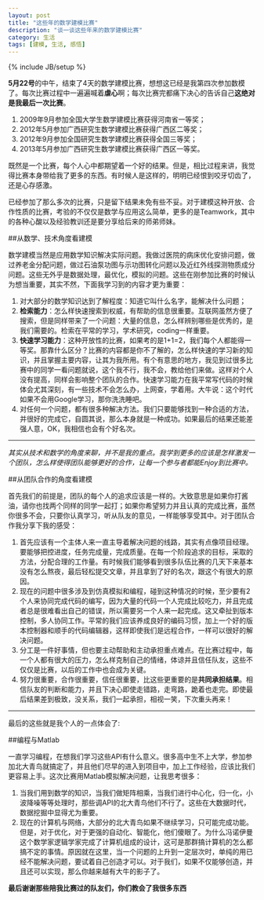 ```yaml
---
layout: post
title: "这些年的数学建模比赛"
description: "谈一谈这些年来的数学建模比赛"
category: 生活
tags: [建模, 生活, 感悟]
---
```

{% include JB/setup %}

**5月22号**的中午，结束了4天的数学建模比赛，想想这已经是我第四次参加数模了。每次比赛过程中一遍遍喊着**虐心**啊；每次比赛完都痛下决心的告诉自己**这绝对是我最后一次比赛**。

1. 2009年9月参加全国大学生数学建模比赛获得河南省一等奖；
2. 2012年5月参加广西研究生数学建模比赛获得广西区二等奖；
3. 2012年9月参加全国研究生数学建模比赛获得全国三等奖；
4. 2013年5月参加广西研究生数学建模比赛获得广西区一等奖。

既然是一个比赛，每个人心中都期望着一个好的结果。但是，相比过程来讲，我觉得比赛本身带给我了更多的东西。有时候人是这样的，明明已经恨到咬牙切齿了，还是心存感激。

已经参加了那么多次的比赛，只是留下结果未免有些不妥。对于建模这种开放、合作性质的比赛，考验的不仅仅是数学与应用这么简单，更多的是Teamwork，其中的各种心酸以及经验教训还是要分享给后来的师弟师妹。

##从数学、技术角度看建模

数学建模当然是应用数学知识解决实际问题。我做过医院的病床优化安排问题，做过养老金分配问题，做过石油泵功图与示功图转化问题以及近红外线探测物质成分问题。这些无外乎是数据处理，最优化，模拟的问题。这些在刚参加比赛的时候认为想当重要，其实不然，下面我学习到的内容才更为重要：

1. 对大部分的数学知识达到了解程度：知道它叫什么名字，能解决什么问题；
2. **检索能力**：怎么样快速搜索到权威，有帮助的信息很重要。互联网虽然方便了搜索，但是同样带来了一个问题：大量的信息，怎么样辨别哪些是优秀的，是我们需要的。检索在平常的学习，学术研究，coding一样重要。
3. **快速学习能力**：这种开放性的比赛，如果考的是1+1=2，我们每个人都能得一等奖。那靠什么区分？比赛的内容都是你不了解的，怎么样快速的学习新的知识，并且掌握主要内容，让其为我所用。有个有意思的地方，我见到过很多比赛中的同学一看问题就说，这个我不行，我不会，教给他们来做。这样对个人没有提高，同样会影响整个团队的合作。快速学习能力在我平常写代码的时候体会尤其深刻，有一些技术不会怎么办，上网查，学着用。大牛说：这个时代如果不会用Google学习，那你洗洗睡吧。
4. 对任何一个问题，都有很多种解决方法。我们只要能够找到一种合适的方法，并很好的完成它，自圆其说，那么本身就是一种成功。如果最后的结果还能差强人意，OK，我相信也会有个好名次。

***

*其实从技术和数学的角度来聊，并不是我的重点。我学到更多的应该是怎样激发一个团队，怎么样使得团队能够更好的合作，让每一个参与者都能Enjoy到比赛中。*

##从团队合作的角度看建模

首先我们的前提是，团队的每个人的追求应该是一样的。大致意思是如果你打酱油，请你也找两个同样的同学一起打；如果你希望努力并且认真的完成比赛，虽然你很多不会，只要你认真学习，听从队友的意见，一样能够享受其中。对于团队合作我分享下我的感受：

1. 首先应该有一个主体人来一直主导着解决问题的线路，其实有点像项目经理。要能够把控进度，任务完成量，完成质量。在每一个阶段追求的目标，采取的方法，分配合理的工作量。有时候我们能够看到很多队伍比赛的几天下来基本没有怎么熬夜，最后轻松提交文章，并且拿到了好的名次，跟这个有很大的原因。
2. 现在的问题中很多涉及到仿真模拟和编程，碰到这种情况的时候，至少要有2个人来协同完成代码的编写，因为大量的代码一个人完成比较吃力，并且完成者总是很难看出自己的错误，所以需要另一个人来一起完成。这又牵扯到版本控制，多人协同工作。平常的我们应该养成良好的编码习惯，加上一个好的版本控制器和顺手的代码编辑器，这样即使我们是远程合作，一样可以很好的解决问题。
3. 分工是一件好事情，但也要主动帮助和主动承担重点难点。在比赛过程中，每一个人都有很大的压力，怎么样克制自己的情绪，体谅并且信任队友，这些不仅仅是比赛，以后的工作中也会成为关键。
4. 努力很重要，合作很重要，信任很重要，比这些更重要的是**共同承担结果**。相信队友的判断和能力，并且下决心即使走错路，走弯路，跪着也走完。即使最后结果差到极致，没关系，我们一起承担，相视一笑，下次重头再来！

***

最后的这些就是我个人的一点体会了:

##编程与Matlab

一直学习编程，在想我们学习这些API有什么意义。很多高中生不上大学，参加参加北大青鸟就搞定了，并且他们尽早的进入到项目中，加上工作经验，应该比我们更容易上手。这次比赛用Matlab模拟解决问题，让我思考很多：

1. 当我们用到数学的知识，当我们做矩阵相乘，当我们进行中心化，归一化，小波降噪等等处理时，那些调API的北大青鸟他们不行了。这些在大数据时代，数据挖掘中显得尤为重要。
2. 现在的计算机与网络，大部分的北大青鸟如果不继续学习，只可能完成功能。但是，对于优化，对于更强的自动化、智能化，他们傻眼了。为什么冯诺伊曼这个数学家逻辑学家完成了计算机组成的设计，这可是那群搞计算机的怎么都搞不定的事情。原因就在这里，当一个问题的上升到一定层次时，单纯的用已经不能解决问题，要试着自己创造才可以。对于我们，如果不仅能够创造，并且还可以实现，那么你越来越有大牛的影子了。

**最后谢谢那些陪我比赛过的队友们，你们教会了我很多东西**
